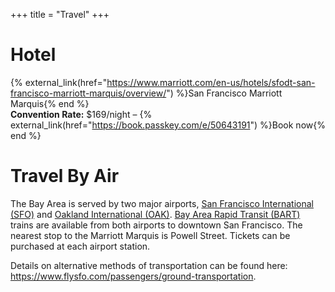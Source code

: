 +++
title = "Travel"
+++

# Hotel

{% external_link(href="https://www.marriott.com/en-us/hotels/sfodt-san-francisco-marriott-marquis/overview/") %}San Francisco Marriott Marquis{% end %}  
**Convention Rate:** $169/night – {% external_link(href="https://book.passkey.com/e/50643191") %}Book now{% end %}

# Travel By Air

The Bay Area is served by two major airports, [San Francisco International (SFO)][SFO] and [Oakland
International (OAK)][OAK]. [Bay Area Rapid Transit (BART)][BART] trains are available from both
airports to downtown San Francisco. The nearest stop to the Marriott Marquis is Powell Street.
Tickets can be purchased at each airport station.

Details on alternative methods of transportation can be found here:
<https://www.flysfo.com/passengers/ground-transportation>.

[SFO]: https://www.flysfo.com/
[OAK]: https://www.oaklandairport.com/
[BART]: https://www.bart.gov/
